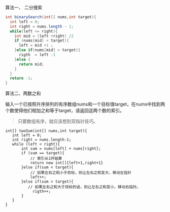 算法一、 二分搜索

```java
int binarySearch(int[] nums,int target){
  int left = 0;
  int right = nums.length - 1;
  while(left <= right){
    int mid = (left +right) /2
    if (nums[mid] < target){
      left = mid +1 ;
    }else if(nums[mid] > target){
      rigth  = left -1 
    }else {
      return mid;
    }
  }
  return -1;
}
```



算法二、两数之和

输入一个已按照升序排列的有序数组nums和一个目标值target，在nums中找到两个数使得他们相加之和等于target，请返回这两个数的索引。

> 只要数组有序，就应该想到双指针技巧。 

```
int[] twoSum(int[] nums,int target){
   int left = 0;
   int right = nums.length-1;
   while (left < right){
       int sum = nums[left] + nums[right];
       if (sum == target){
           // 索引从1开始算
           return new int[]{left+1,right+1}
       }else if(sum < target){
           // 如果左右之和小于目标，则让左右之和变大，移动左指针
           left++;
       }else if(sum > target){
          // 如果左右之和大于目标的话，则让左右之和变小，移动右指针。
            rigth++;
       }
   }
}
```

